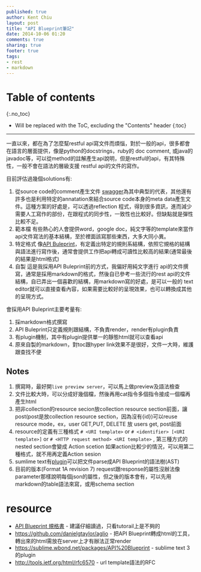 ```yaml
---
published: true
author: Kent Chiu
layout: post
title: "API Blueprint筆記"
date: 2014-10-06 01:20
comments: true
sharing: true
footer: true
tags: 
- rest
- markdown
---
```


# Table of contents
{:.no_toc}

* Will be replaced with the ToC, excluding the "Contents" header
{:toc}

----------------------------------------------------------------




一直以來，都在為了怎麼幫restful api寫文件而煩惱，對於一般的api，很多都會在語言的層面提供，像是python的docstrings，ruby的 doc comment, 或java的javadoc等，可以從method的註解產生api說明，但是restful的api，有其特殊性，一般不會在語法的層級支援 restful api的文件的寫作。

目前評估過幾個solutions有:

1. 從source code的comment產生文件
   [swagger](https://helloreverb.com/developers/swagger)為其中典型的代表，其他還有許多也是利用特定的annatation來結合source code本身的meta data產生文件。這種方案的好處是，可以透過reflection 程式，得到很多資訊，進而減少需要人工寫作的部份，在跟程式的同步性，一致性也比較好。但缺點就是彈性比較不足。
2. 範本檔
   有些熱心的人會提供word，google doc，純文字等的template來當作api文件寫法的基本結構，至於裡面該寫那些東西，大多大同小異。
3. 特定格式
   像[API Buleprint](http://apiblueprint.org/)，有定義出特定的規則系結構，依照它規格的結構與語法進行寫作後，通常會提供工作把api轉成可讀性比較高的結果(通常最後的結果是html格式)
4. 自製
   這是我採用API Buleprint前的方式，我偏好用純文字進行 api的文件撰寫，通常是採用markdown的格式，然後自已參考一些流行的rest api的文件結構，自已弄出一個喜歡的結構，用markdown寫的好處，是可以一般的 text editor就可以直接查看內容，如果需要比較好的呈現效果，也可以轉換成其他的呈現方式。

會採用API Buleprint主要考量有: 

1. 採markdown格式撰寫
2. API Buleprint只定義規則跟結構，不負責render，render有plugin負責
3. 有plugin機制，其中有plugin提供單一的靜態html就可以查看api
4. 原來自製的markdown，對toc跟hyper link效果不是很好，文件一大時，維護跟查找不便




## Notes

1. 撰寫時，最好開`live preview server`，可以馬上做preview及語法檢查
2. 文件比較大時，可以分成好幾個檔，然後再用cat指令多個指令接成一個檔再產生html
3. 把非collection的resource secion放collection resource section前面，讓post(post是放collection resource section，因為沒有{id})可以reuse resource mode，ex，user GET,PUT, DELETE 放 users get, post前面
4. resource的定義有三種格式
   `# <URI template>` or `# <identifier> [<URI template>]` or `# <HTTP request method> <URI template>` , 第三種方式的nested section會變成 Action scetion
   如果action比較少的情況，可以用第二種格式，就不用再定義Action sesion
5. sumlime text有[plugin](https://sublime.wbond.net/packages/API%20Blueprint)可以把文件parse成API Blueprint的語法樹(AST)
6. 目前的版本(Format 1A revision 7) request跟response的屬性沒辦法像parameter那樣說明每個json的屬性，但之後的版本會有，可以先用 markdown的table語法來寫，或用schema section


# resource
- [API Blueprint 規格書](https://github.com/apiaryio/api-blueprint/blob/master/API%20Blueprint%20Specification.md) - 建議仔細讀過，只看tutorail上是不夠的
- <https://github.com/danielgtaylor/aglio> - 把API Blueprint轉成html的工具，轉出來的html需放在server上才有辦法正常render
- <https://sublime.wbond.net/packages/API%20Blueprint> - sublime text 3 的plugin
- <http://tools.ietf.org/html/rfc6570> - url template語法的RFC